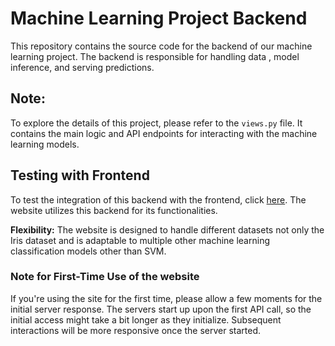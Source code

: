 # Machine Learning Project Backend

This repository contains the source code for the backend of our machine learning project. The backend is responsible for handling data , model inference, and serving predictions.

## Note:
To explore the details of this project, please refer to the `views.py` file. It contains the main logic and API endpoints for interacting with the machine learning models.

## Testing with Frontend

To test the integration of this backend with the frontend, click [here](https://yidir-ml-project.netlify.app/). The website utilizes this backend for its functionalities.


**Flexibility:** The website is designed to handle different datasets not only the Iris dataset and is adaptable to multiple other machine learning classification models other than SVM.

### Note for First-Time Use of the website

If you're using the site for the first time, please allow a few moments for the initial server response. The servers start up upon the first API call, so the initial access might take a bit longer as they initialize. Subsequent interactions will be more responsive once the server started.


